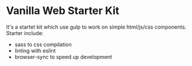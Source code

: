# Vanilla Web Starter Kit

It's a startet kit which use gulp to work on simple html/js/css components.
Starter include:
* sass to css compilation
* linting with eslint
* browser-sync to speed up development
